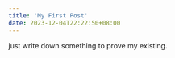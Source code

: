 ```yaml
---
title: 'My First Post'
date: 2023-12-04T22:22:50+08:00
---
```


just write down something to prove my existing.

